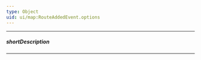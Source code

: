 ```yaml
---
type: Object
uid: ui/map:RouteAddedEvent.options
---
```

---
##### shortDescription
<!-- Description goes here -->

---
<!-- Description goes here -->